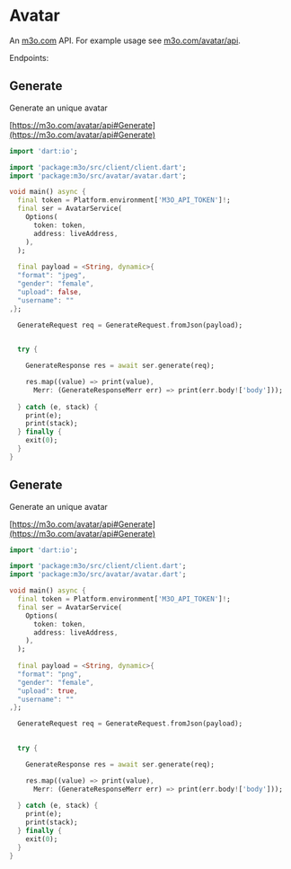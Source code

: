 # Avatar

An [m3o.com](https://m3o.com) API. For example usage see [m3o.com/avatar/api](https://m3o.com/avatar/api).

Endpoints:

## Generate

Generate an unique avatar


[https://m3o.com/avatar/api#Generate](https://m3o.com/avatar/api#Generate)

```dart
import 'dart:io';

import 'package:m3o/src/client/client.dart';
import 'package:m3o/src/avatar/avatar.dart';

void main() async {
  final token = Platform.environment['M3O_API_TOKEN']!;
  final ser = AvatarService(
    Options(
      token: token,
      address: liveAddress,
    ),
  );
 
  final payload = <String, dynamic>{
  "format": "jpeg",
  "gender": "female",
  "upload": false,
  "username": ""
,};

  GenerateRequest req = GenerateRequest.fromJson(payload);

  
  try {

	GenerateResponse res = await ser.generate(req);

    res.map((value) => print(value),
	  Merr: (GenerateResponseMerr err) => print(err.body!['body']));	
  
  } catch (e, stack) {
    print(e);
	print(stack);
  } finally {
    exit(0);
  }
}
```
## Generate

Generate an unique avatar


[https://m3o.com/avatar/api#Generate](https://m3o.com/avatar/api#Generate)

```dart
import 'dart:io';

import 'package:m3o/src/client/client.dart';
import 'package:m3o/src/avatar/avatar.dart';

void main() async {
  final token = Platform.environment['M3O_API_TOKEN']!;
  final ser = AvatarService(
    Options(
      token: token,
      address: liveAddress,
    ),
  );
 
  final payload = <String, dynamic>{
  "format": "png",
  "gender": "female",
  "upload": true,
  "username": ""
,};

  GenerateRequest req = GenerateRequest.fromJson(payload);

  
  try {

	GenerateResponse res = await ser.generate(req);

    res.map((value) => print(value),
	  Merr: (GenerateResponseMerr err) => print(err.body!['body']));	
  
  } catch (e, stack) {
    print(e);
	print(stack);
  } finally {
    exit(0);
  }
}
```
